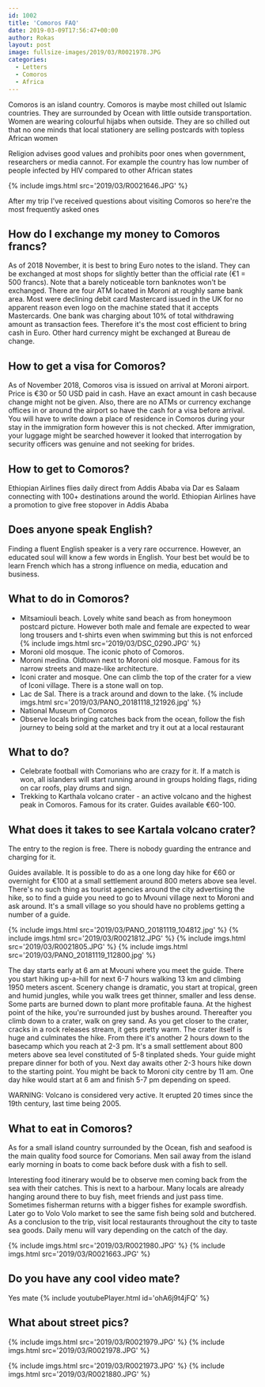```yaml
---
id: 1002
title: 'Comoros FAQ'
date: 2019-03-09T17:56:47+00:00
author: Rokas
layout: post
image: fullsize-images/2019/03/R0021978.JPG
categories:
  - Letters
  - Comoros
  - Africa
---
```

Comoros is an island country. Comoros is maybe most chilled out Islamic countries. They are surrounded by Ocean with little outside transportation. Women are wearing colourful hijabs when outside.
They are so chilled out that no one minds that local stationery are selling postcards with topless African women

Religion advises good values and prohibits poor ones when government, researchers or media cannot. For example the country has low number of people infected by HIV compared to other African states

{% include imgs.html src='2019/03/R0021646.JPG' %}

After my trip I've received questions about visiting Comoros so here're the most frequently asked ones

## How do I exchange my money to Comoros francs?
As of 2018 November, it is best to bring Euro notes to the island. They can be exchanged at most shops for slightly better than the official rate (€1 = 500 francs). Note that a barely noticeable torn banknotes won't be exchanged. There are four ATM located in Moroni at roughly same bank area. Most were declining debit card Mastercard issued in the UK for no apparent reason even logo on the machine stated that it accepts Mastercards. One bank was charging about 10% of total withdrawing amount as transaction fees. Therefore it's the most cost efficient to bring cash in Euro. Other hard currency might be exchanged at Bureau de change. 

## How to get a visa for Comoros?
As of November 2018, Comoros visa is issued on arrival at Moroni airport. Price is €30 or 50 USD paid in cash. Have an exact amount in cash because change might not be given. Also, there are no ATMs or currency exchange offices in or around the airport so have the cash for a visa before arrival. You will have to write down a place of residence in Comoros during your stay in the immigration form however this is not checked. After immigration, your luggage might be searched however it looked that interrogation by security officers was genuine and not seeking for brides. 

## How to get to Comoros? 
Ethiopian Airlines flies daily direct from Addis Ababa via Dar es Salaam connecting with 100+ destinations around the world. Ethiopian Airlines have a promotion to give free stopover in Addis Ababa

## Does anyone speak English?
Finding a fluent English speaker is a very rare occurrence. However, an educated soul will know a few words in English. Your best bet would be to learn French which has a strong influence on media, education and business. 

## What to do in Comoros? 
* Mitsamiouli beach. Lovely white sand beach as from honeymoon postcard picture.  However both male and female are expected to wear long trousers and t-shirts even when swimming but this is not enforced
{% include imgs.html src='2019/03/DSC_0290.JPG' %}
* Moroni old mosque. The iconic photo of Comoros.
* Moroni medina. Oldtown next to Moroni old mosque. Famous for its narrow streets and maze-like architecture.
* Iconi crater and mosque. One can climb the top of the crater for a view of Iconi village. There is a stone wall on top.
* Lac de Sal. There is a track around and down to the lake.
{% include imgs.html src='2019/03/PANO_20181118_121926.jpg' %}
* National Museum of Comoros
* Observe locals bringing catches back from the ocean, follow the fish journey to being sold at the market and try it out at a local restaurant

## What to do?
* Celebrate football with Comorians who are crazy for it. If a match is won, all islanders will start running around in groups holding flags, riding on car roofs, play drums and sign.
* Trekking to Karthala volcano crater - an active volcano and the highest peak in Comoros. Famous for its crater. Guides available €60-100. 

## What does it takes to see Kartala volcano crater?
The entry to the region is free. There is nobody guarding the entrance and charging for it.

Guides available. It is possible to do as a one long day hike for €60 or overnight for €100 at a small settlement around 800 meters above sea level. There's no such thing as tourist agencies around the city advertising the hike, so to find a guide you need to go to Mvouni village next to Moroni and ask around. It's a small village so you should have no problems getting a number of a guide.

{% include imgs.html src='2019/03/PANO_20181119_104812.jpg' %}
{% include imgs.html src='2019/03/R0021812.JPG' %}
{% include imgs.html src='2019/03/R0021805.JPG' %}
{% include imgs.html src='2019/03/PANO_20181119_112800.jpg' %}

The day starts early at 6 am at Mvouni where you meet the guide. There you start hiking up-a-hill for next 6-7 hours walking 13 km and climbing 1950 meters ascent. Scenery change is dramatic, you start at tropical, green and humid jungles, while you walk trees get thinner, smaller and less dense. Some parts are burned down to plant more profitable fauna. At the highest point of the hike, you're surrounded just by bushes around. Thereafter you climb down to a crater, walk on grey sand. As you get closer to the crater, cracks in a rock releases stream, it gets pretty warm. The crater itself is huge and culminates the hike.
From there it's another 2 hours down to the basecamp which you reach at 2-3 pm. It's a small settlement about 800 meters above sea level constituted of 5-8 tinplated sheds. Your guide might prepare dinner for both of you.
Next day awaits other 2-3 hours hike down to the starting point. You might be back to Moroni city centre by 11 am.
One day hike would start at 6 am and finish 5-7 pm depending on speed.

WARNING: Volcano is considered very active. It erupted 20 times since the 19th century, last time being 2005.

## What to eat in Comoros?
As for a small island country surrounded by the Ocean, fish and seafood is the main quality food source for Comorians. Men sail away from the island early morning in boats to come back before dusk with a fish to sell. 

Interesting food itinerary would be to observe men coming back from the sea with their catches. This is next to a harbour. Many locals are already hanging around there to buy fish, meet friends and just pass time. Sometimes fisherman returns with a bigger fishes for example swordfish. Later go to Volo Volo market to see the same fish being sold and butchered. As a conclusion to the trip, visit local restaurants throughout the city to taste sea goods. Daily menu will vary depending on the catch of the day.


{% include imgs.html src='2019/03/R0021980.JPG' %}
{% include imgs.html src='2019/03/R0021663.JPG' %}

## Do you have any cool video mate?
Yes mate
{% include youtubePlayer.html id='ohA6j9t4jFQ' %}


## What about street pics?
{% include imgs.html src='2019/03/R0021979.JPG' %}
{% include imgs.html src='2019/03/R0021978.JPG' %}

{% include imgs.html src='2019/03/R0021973.JPG' %}
{% include imgs.html src='2019/03/R0021880.JPG' %}
